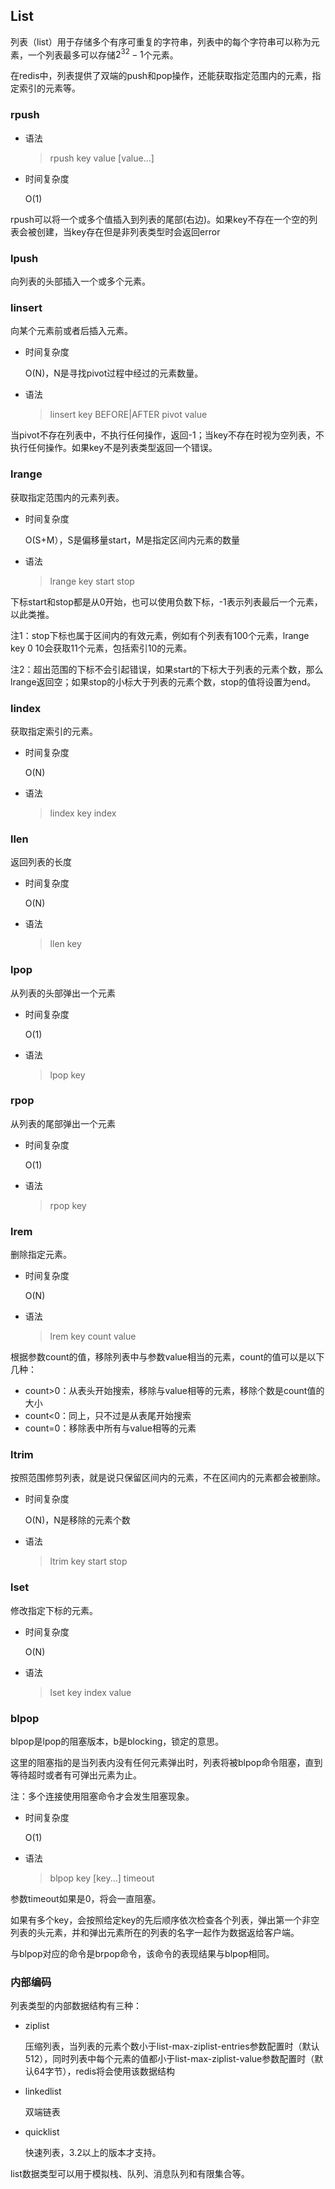 

## List

列表（list）用于存储多个有序可重复的字符串，列表中的每个字符串可以称为元素，一个列表最多可以存储$2^{32}-1$个元素。

在redis中，列表提供了双端的push和pop操作，还能获取指定范围内的元素，指定索引的元素等。



### rpush

- 语法

  > rpush key value [value...]

- 时间复杂度

  O(1)

rpush可以将一个或多个值插入到列表的尾部(右边)。如果key不存在一个空的列表会被创建，当key存在但是非列表类型时会返回error



### lpush

向列表的头部插入一个或多个元素。



### linsert

向某个元素前或者后插入元素。

- 时间复杂度

  O(N)，N是寻找pivot过程中经过的元素数量。

- 语法

  > linsert  key  BEFORE|AFTER  pivot value

当pivot不存在列表中，不执行任何操作，返回-1；当key不存在时视为空列表，不执行任何操作。如果key不是列表类型返回一个错误。



### lrange

获取指定范围内的元素列表。

- 时间复杂度

  O(S+M），S是偏移量start，M是指定区间内元素的数量

- 语法

  > lrange key start stop

下标start和stop都是从0开始，也可以使用负数下标，-1表示列表最后一个元素，以此类推。

注1：stop下标也属于区间内的有效元素，例如有个列表有100个元素，lrange key 0 10会获取11个元素，包括索引10的元素。

注2：超出范围的下标不会引起错误，如果start的下标大于列表的元素个数，那么lrange返回空；如果stop的小标大于列表的元素个数，stop的值将设置为end。



### lindex

获取指定索引的元素。

- 时间复杂度

  O(N)

- 语法

  > lindex key index



### llen

返回列表的长度

- 时间复杂度

  O(N)

- 语法

  > llen key



### lpop

从列表的头部弹出一个元素

- 时间复杂度

  O(1)

- 语法

  > lpop key



### rpop

从列表的尾部弹出一个元素

- 时间复杂度

  O(1)

- 语法

  > rpop key



### lrem

删除指定元素。

- 时间复杂度

  O(N)

- 语法

  > lrem key count value

根据参数count的值，移除列表中与参数value相当的元素，count的值可以是以下几种：

- count>0：从表头开始搜索，移除与value相等的元素，移除个数是count值的大小
- count<0：同上，只不过是从表尾开始搜索
- count=0：移除表中所有与value相等的元素



### ltrim

按照范围修剪列表，就是说只保留区间内的元素，不在区间内的元素都会被删除。

- 时间复杂度

  O(N)，N是移除的元素个数

- 语法

  > ltrim key start stop



### lset

修改指定下标的元素。

- 时间复杂度

  O(N)

- 语法

  > lset key index value



### blpop

blpop是lpop的阻塞版本，b是blocking，锁定的意思。

这里的阻塞指的是当列表内没有任何元素弹出时，列表将被blpop命令阻塞，直到等待超时或者有可弹出元素为止。

注：多个连接使用阻塞命令才会发生阻塞现象。

- 时间复杂度

  O(1)

- 语法

  > blpop key [key...] timeout

参数timeout如果是0，将会一直阻塞。

如果有多个key，会按照给定key的先后顺序依次检查各个列表，弹出第一个非空列表的头元素，并和弹出元素所在的列表的名字一起作为数据返给客户端。

与blpop对应的命令是brpop命令，该命令的表现结果与blpop相同。



### 内部编码

列表类型的内部数据结构有三种：

- ziplist

  压缩列表，当列表的元素个数小于list-max-ziplist-entries参数配置时（默认512），同时列表中每个元素的值都小于list-max-ziplist-value参数配置时（默认64字节），redis将会使用该数据结构

- linkedlist

  双端链表

- quicklist

  快速列表，3.2以上的版本才支持。

  

list数据类型可以用于模拟栈、队列、消息队列和有限集合等。

